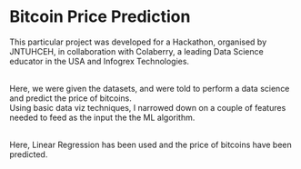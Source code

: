 # Bitcoin Price Prediction

This particular project was developed for a Hackathon, organised by JNTUHCEH, in collaboration with Colaberry, a leading Data Science educator in the USA and Infogrex Technologies.<br><br>

Here, we were given the datasets, and were told to perform a data science and predict the price of bitcoins. <br>
Using basic data viz techniques, I narrowed down on a couple of features needed to feed as the input the the ML algorithm.<br><br>

Here, Linear Regression has been used and the price of bitcoins have been predicted.<br>
